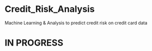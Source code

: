 # Credit_Risk_Analysis
Machine Learning &amp; Analysis to predict credit risk on credit card data


# IN PROGRESS
